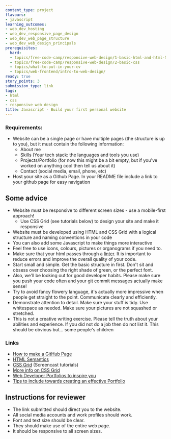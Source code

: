 ```yaml
---
content_type: project
flavours:
- javascript
learning_outcomes:
- web_dev_hosting
- web_dev_responsive_page_design
- web_dev_web_page_structure
- web_dev_web_design_principals
prerequisites:
  hard:
  - topics/free-code-camp/responsive-web-design/1-basic-html-and-html-5
  - topics/free-code-camp/responsive-web-design/2-basic-css
  - topics/what-to-put-in-your-cv
  - topics/web-frontend/intro-to-web-design/
ready: true
story_points: 3
submission_type: link
tags:
- html
- css
- responsive web design
title: Javascript - Build your first personal website
---
```


### Requirements:

- Website can be a single page or have multiple pages (the structure is up to you), but it must contain the following information:
  - About me
  - Skills (Your tech stack: the languages and tools you use)
  - Projects/Portfolio (for now this might be a bit empty, but if you've worked on anything cool then tell us about it)
  - Contact (social media, email, phone, etc)
- Host your site as a Github Page. In your README file include a link to your github page for easy navigation

## Some advice

- Website must be responsive to different screen sizes - use a mobile-first approach!
  - Use CSS Grid (see tutorials below) to design your site and make it responsive
- Website must be developed using HTML and CSS Grid with a logical structure and naming conventions in your code
- You can also add some Javascript to make things more interactive
- Feel free to use icons, colours, pictures or organograms if you need to.
- Make sure that your html passes through a [linter](https://validator.w3.org/). It is important to reduce errors and improve the overall quality of your code.
- Start small and simple. Get the basic structure in first. Don't sit and obsess over choosing the right shade of green, or the perfect font.
- Also, we'll be looking out for good developer habits. Please make sure you push your code often and your git commit messages actually make sense!
- Try to avoid fancy flowery language, it's actually more impressive when people get straight to the point. Communicate clearly and efficiently.
- Demonstrate attention to detail. Make sure your stuff is tidy. Use whitespace as needed. Make sure your pictures are not squashed or stretched.
- This is not a creative writing exercise. Please tell the truth about your abilities and experience. If you did not do a job then do not list it. This should be obvious but... some people's children


### Links

- [How to make a GitHub Page](https://pages.github.com/)
- [HTML Semantics](https://www.w3schools.com/html/html5_semantic_elements.asp)
- [CSS Grid](https://scrimba.com/g/gR8PTE) (Screencast tutorials)
- [More info on CSS Grid](https://css-tricks.com/snippets/css/complete-guide-grid/)
- [Web Developer Portfolios to inspire you](https://medium.freecodecamp.org/15-web-developer-portfolios-to-inspire-you-137fb1743cae)
- [Tips to include towards creating an effective Portfolio](https://www.freecodecamp.org/news/how-to-build-an-awesome-data-science-portfolio/)


## Instructions for reviewer 

- The link submitted should direct you to the website.
- All social media accounts and work profiles should work.
- Font and text size should be clear.
- They should make use of the entire web page.
- It should be responsive to all screen sizes.